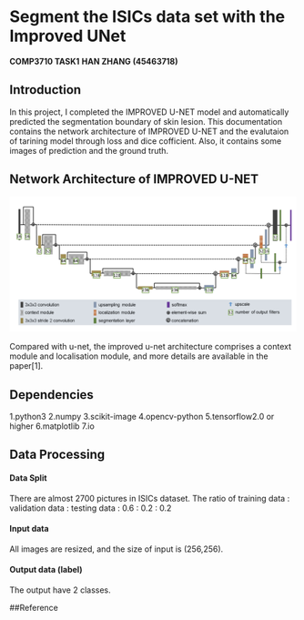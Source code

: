 # Segment the ISICs data set with the Improved UNet

**COMP3710 TASK1**
**HAN ZHANG (45463718)**

## Introduction

In this project, I completed the IMPROVED U-NET model and automatically predicted the segmentation boundary of skin lesion. This documentation contains the network architecture of IMPROVED U-NET and the evalutaion of tarining model through loss and dice cofficient. Also, it contains some images of prediction and the ground truth.

## Network Architecture of IMPROVED U-NET

![plots](images/improved_u_net_ac.png)

Compared with u-net, the improved u-net architecture comprises a context module and localisation module, and more details are available in the paper[1].

## Dependencies

1.python3
2.numpy
3.scikit-image
4.opencv-python
5.tensorflow2.0 or higher
6.matplotlib
7.io

## Data Processing


#### Data Split
There are almost 2700 pictures in ISICs dataset.
The ratio of training data : validation data : testing data : 0.6 : 0.2 : 0.2 

#### Input data
All images are resized, and the size of input is (256,256). 

#### Output data (label)
The output have 2 classes.


##Reference








